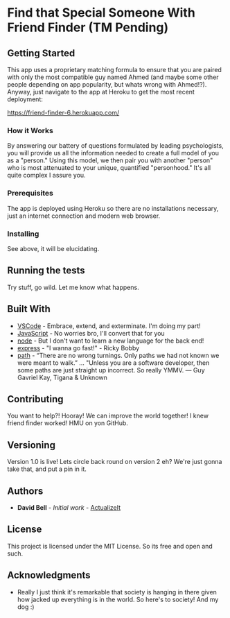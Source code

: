 # Find that Special Someone With Friend Finder (TM Pending) 

## Getting Started

This app uses a proprietary matching formula to ensure that you are paired with only the most compatible guy named Ahmed (and maybe some other people depending on app popularity, but whats wrong with Ahmed!?). Anyway, just navigate to the app at Heroku to get the most recent deployment:

https://friend-finder-6.herokuapp.com/

### How it Works

By answering our battery of questions formulated by leading psychologists, you will provide us all the information needed to create a full model of you as a "person." Using this model, we then pair you with another "person" who is most attenuated to your unique, quantified "personhood." It's all quite complex I assure you.

### Prerequisites

The app is deployed using Heroku so there are no installations necessary, just an internet connection and modern web browser.

### Installing

See above, it will be elucidating.

## Running the tests

Try stuff, go wild. Let me know what happens.

## Built With

* [VSCode](https://code.visualstudio.com/) - Embrace, extend, and exterminate. I'm doing my part!
* [JavaScript](https://www.javascript.com/) - No worries bro, I'll convert that for you
* [node](https://nodejs.org/en/) - But I don't want to learn a new language for the back end!
* [express](https://www.npmjs.com/package/express) - "I wanna go fast!" - Ricky Bobby
* [path](https://www.npmjs.com/package/path) - “There are no wrong turnings. Only paths we had not known we were meant to walk.” ... "Unless you are a software developer, then some paths are just straight up incorrect. So really YMMV. ― Guy Gavriel Kay, Tigana & Unknown

## Contributing

You want to help?! Hooray! We can improve the world together! I knew friend finder worked! HMU on yon GitHub.

## Versioning

Version 1.0 is live! Lets circle back round on version 2 eh? We're just gonna take that, and put a pin in it.

## Authors

* **David Bell** - *Initial work* - [ActualizeIt](https://github.com/actualizeit)

## License

This project is licensed under the MIT License. So its free and open and such.

## Acknowledgments

* Really I just think it's remarkable that society is hanging in there given how jacked up everything is in the world. So here's to society! And my dog :)

